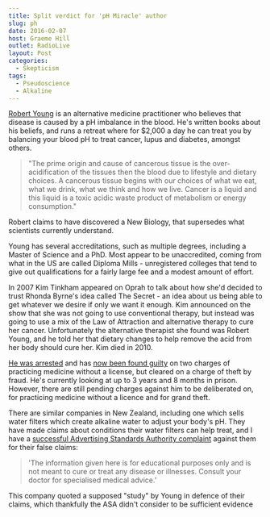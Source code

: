 ```yaml
---
title: Split verdict for 'pH Miracle' author
slug: ph
date: 2016-02-07
host: Graeme Hill
outlet: RadioLive
layout: Post
categories:
  - Skepticism
tags:
  - Pseudoscience
  - Alkaline
---
```


[Robert Young](https://en.wikipedia.org/wiki/Robert_O._Young) is an alternative medicine practitioner who believes that disease is caused by a pH imbalance in the blood. He's written books about his beliefs, and runs a retreat where for $2,000 a day he can treat you by balancing your blood pH to treat cancer, lupus and diabetes, amongst others.

<!-- more -->

> "The prime origin and cause of cancerous tissue is the over-acidification of the tissues then the blood due to lifestyle and dietary choices. A cancerous tissue begins with our choices of what we eat, what we drink, what we think and how we live. Cancer is a liquid and this liquid is a toxic acidic waste product of metabolism or energy consumption."

Robert claims to have discovered a New Biology, that supersedes what scientists currently understand.

Young has several accreditations, such as multiple degrees, including a Master of Science and a PhD. Most appear to be unaccredited, coming from what in the US are called Diploma Mills - unregistered colleges that tend to give out qualifications for a fairly large fee and a modest amount of effort.

In 2007 Kim Tinkham appeared on Oprah to talk about how she'd decided to trust Rhonda Byrne's idea called The Secret - an idea about us being able to get whatever we desire if only we want it enough. Kim announced on the show that she was not going to use conventional therapy, but instead was going to use a mix of the Law of Attraction and alternative therapy to cure her cancer. Unfortunately the alternative therapist she found was Robert Young, and he told her that dietary changes to help remove the acid from her body should cure her. Kim died in 2010.

[He was arrested](https://www.sciencebasedmedicine.org/ph-miracle-living-dr-robert-o-young-finally-arrested-but-will-it-stop-him/) and has [now been found guilty](http://www.sandiegouniontribune.com/news/2016/feb/03/criminal-trial-robert-young-ph-miracle/) on two charges of practicing medicine without a license, but cleared on a charge of theft by fraud. He's currently looking at up to 3 years and 8 months in prison. However, there are still pending charges against him to be deliberated on, for practicing medicine without a licence and for grand theft.

There are similar companies in New Zealand, including one which sells water filters which create alkaline water to adjust your body's pH. They have made claims about conditions their water filters can help treat, and I have a [successful Advertising Standards Authority complaint](http://asa.sbh.nz/complaint/14640) against them for their false claims:

> 'The information given here is for educational purposes only and is not meant to cure or treat any disease or illnesses. Consult your doctor for specialised medical advice.'

This company quoted a supposed "study" by Young in defence of their claims, which thankfully the ASA didn't consider to be sufficient evidence
